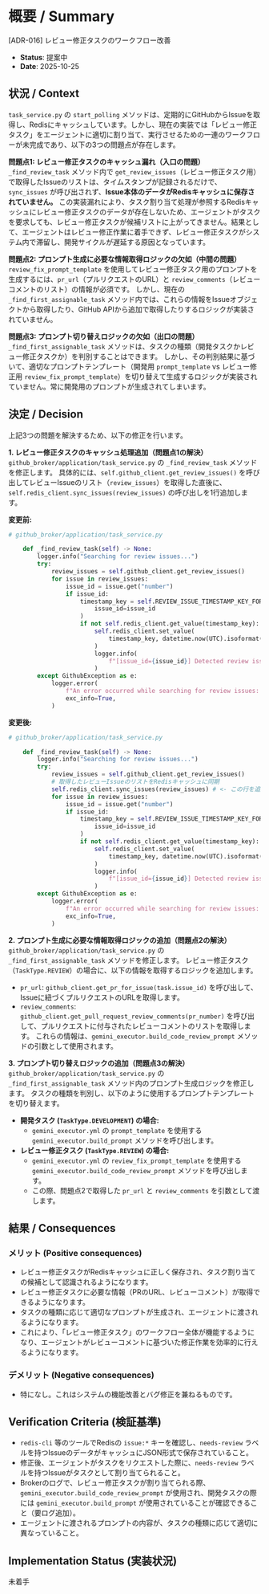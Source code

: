 # 概要 / Summary
[ADR-016] レビュー修正タスクのワークフロー改善

- **Status**: 提案中
- **Date**: 2025-10-25

## 状況 / Context

`task_service.py` の `start_polling` メソッドは、定期的にGitHubからIssueを取得し、Redisにキャッシュしています。しかし、現在の実装では「レビュー修正タスク」をエージェントに適切に割り当て、実行させるための一連のワークフローが未完成であり、以下の3つの問題点が存在します。

**問題点1: レビュー修正タスクのキャッシュ漏れ（入口の問題）**
`_find_review_task` メソッド内で `get_review_issues`（レビュー修正タスク用）で取得したIssueのリストは、タイムスタンプが記録されるだけで、`sync_issues` が呼び出されず、**Issue本体のデータがRedisキャッシュに保存されていません。**
この実装漏れにより、タスク割り当て処理が参照するRedisキャッシュにレビュー修正タスクのデータが存在しないため、エージェントがタスクを要求しても、レビュー修正タスクが候補リストに上がってきません。結果として、エージェントはレビュー修正作業に着手できず、レビュー修正タスクがシステム内で滞留し、開発サイクルが遅延する原因となっています。

**問題点2: プロンプト生成に必要な情報取得ロジックの欠如（中間の問題）**
`review_fix_prompt_template` を使用してレビュー修正タスク用のプロンプトを生成するには、`pr_url`（プルリクエストのURL）と `review_comments`（レビューコメントのリスト）の情報が必須です。
しかし、現在の `_find_first_assignable_task` メソッド内では、これらの情報をIssueオブジェクトから取得したり、GitHub APIから追加で取得したりするロジックが実装されていません。

**問題点3: プロンプト切り替えロジックの欠如（出口の問題）**
`_find_first_assignable_task` メソッドは、タスクの種類（開発タスクかレビュー修正タスクか）を判別することはできます。
しかし、その判別結果に基づいて、適切なプロンプトテンプレート（開発用 `prompt_template` vs レビュー修正用 `review_fix_prompt_template`）を切り替えて生成するロジックが実装されていません。常に開発用のプロンプトが生成されてしまいます。

## 決定 / Decision

上記3つの問題を解決するため、以下の修正を行います。

**1. レビュー修正タスクのキャッシュ処理追加（問題点1の解決）**
`github_broker/application/task_service.py` の `_find_review_task` メソッドを修正します。
具体的には、`self.github_client.get_review_issues()` を呼び出してレビューIssueのリスト（`review_issues`）を取得した直後に、`self.redis_client.sync_issues(review_issues)` の呼び出しを1行追加します。

**変更前:**
```python
# github_broker/application/task_service.py

    def _find_review_task(self) -> None:
        logger.info("Searching for review issues...")
        try:
            review_issues = self.github_client.get_review_issues()
            for issue in review_issues:
                issue_id = issue.get("number")
                if issue_id:
                    timestamp_key = self.REVIEW_ISSUE_TIMESTAMP_KEY_FORMAT.format(
                        issue_id=issue_id
                    )
                    if not self.redis_client.get_value(timestamp_key):
                        self.redis_client.set_value(
                            timestamp_key, datetime.now(UTC).isoformat()
                        )
                        logger.info(
                            f"[issue_id={issue_id}] Detected review issue and stored timestamp in Redis."
                        )
        except GithubException as e:
            logger.error(
                f"An error occurred while searching for review issues: {e}",
                exc_info=True,
            )
```

**変更後:**
```python
# github_broker/application/task_service.py

    def _find_review_task(self) -> None:
        logger.info("Searching for review issues...")
        try:
            review_issues = self.github_client.get_review_issues()
            # 取得したレビューIssueのリストをRedisキャッシュに同期
            self.redis_client.sync_issues(review_issues) # <- この行を追加
            for issue in review_issues:
                issue_id = issue.get("number")
                if issue_id:
                    timestamp_key = self.REVIEW_ISSUE_TIMESTAMP_KEY_FORMAT.format(
                        issue_id=issue_id
                    )
                    if not self.redis_client.get_value(timestamp_key):
                        self.redis_client.set_value(
                            timestamp_key, datetime.now(UTC).isoformat()
                        )
                        logger.info(
                            f"[issue_id={issue_id}] Detected review issue and stored timestamp in Redis."
                        )
        except GithubException as e:
            logger.error(
                f"An error occurred while searching for review issues: {e}",
                exc_info=True,
            )
```

**2. プロンプト生成に必要な情報取得ロジックの追加（問題点2の解決）**
`github_broker/application/task_service.py` の `_find_first_assignable_task` メソッドを修正します。
レビュー修正タスク（`TaskType.REVIEW`）の場合に、以下の情報を取得するロジックを追加します。
- `pr_url`: `github_client.get_pr_for_issue(task.issue_id)` を呼び出して、Issueに紐づくプルリクエストのURLを取得します。
- `review_comments`: `github_client.get_pull_request_review_comments(pr_number)` を呼び出して、プルリクエストに付与されたレビューコメントのリストを取得します。
これらの情報は、`gemini_executor.build_code_review_prompt` メソッドの引数として使用されます。

**3. プロンプト切り替えロジックの追加（問題点3の解決）**
`github_broker/application/task_service.py` の `_find_first_assignable_task` メソッド内のプロンプト生成ロジックを修正します。
タスクの種類を判別し、以下のように使用するプロンプトテンプレートを切り替えます。
- **開発タスク (`TaskType.DEVELOPMENT`) の場合:**
  - `gemini_executor.yml` の `prompt_template` を使用する `gemini_executor.build_prompt` メソッドを呼び出します。
- **レビュー修正タスク (`TaskType.REVIEW`) の場合:**
  - `gemini_executor.yml` の `review_fix_prompt_template` を使用する `gemini_executor.build_code_review_prompt` メソッドを呼び出します。
  - この際、問題点2で取得した `pr_url` と `review_comments` を引数として渡します。

## 結果 / Consequences

### メリット (Positive consequences)

- レビュー修正タスクがRedisキャッシュに正しく保存され、タスク割り当ての候補として認識されるようになります。
- レビュー修正タスクに必要な情報（PRのURL、レビューコメント）が取得できるようになります。
- タスクの種類に応じて適切なプロンプトが生成され、エージェントに渡されるようになります。
- これにより、「レビュー修正タスク」のワークフロー全体が機能するようになり、エージェントがレビューコメントに基づいた修正作業を効率的に行えるようになります。

### デメリット (Negative consequences)

- 特になし。これはシステムの機能改善とバグ修正を兼ねるものです。

## Verification Criteria (検証基準)

- `redis-cli` 等のツールでRedisの `issue:*` キーを確認し、`needs-review` ラベルを持つIssueのデータがキャッシュにJSON形式で保存されていること。
- 修正後、エージェントがタスクをリクエストした際に、`needs-review` ラベルを持つIssueがタスクとして割り当てられること。
- Brokerのログで、レビュー修正タスクが割り当てられる際、`gemini_executor.build_code_review_prompt` が使用され、開発タスクの際には `gemini_executor.build_prompt` が使用されていることが確認できること（要ログ追加）。
- エージェントに渡されるプロンプトの内容が、タスクの種類に応じて適切に異なっていること。

## Implementation Status (実装状況)
未着手
